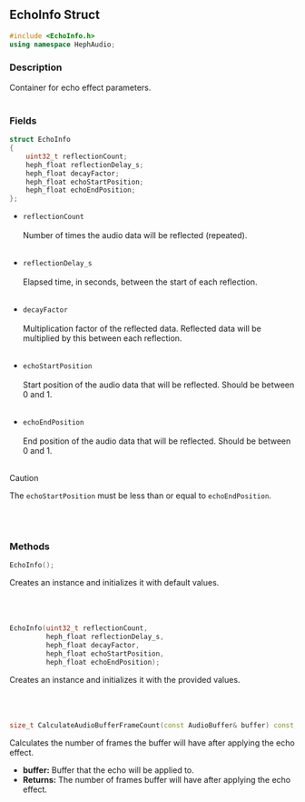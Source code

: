 ## EchoInfo Struct
```c++
#include <EchoInfo.h>
using namespace HephAudio;
```

### Description
Container for echo effect parameters.
<br><br>

### Fields
```c++
struct EchoInfo
{
    uint32_t reflectionCount;
    heph_float reflectionDelay_s;
    heph_float decayFactor;
    heph_float echoStartPosition;
    heph_float echoEndPosition;
};
```

- ``reflectionCount``
<br><br>
Number of times the audio data will be reflected (repeated).
<br><br>

- ``reflectionDelay_s``
<br><br>
Elapsed time, in seconds, between the start of each reflection.
<br><br>

- ``decayFactor``
<br><br>
Multiplication factor of the reflected data. Reflected data will be multiplied by this between each reflection.
<br><br>

- ``echoStartPosition``
<br><br>
Start position of the audio data that will be reflected. Should be between 0 and 1.
<br><br>

- ``echoEndPosition``
<br><br>
End position of the audio data that will be reflected. Should be between 0 and 1.
<br><br>

> [!CAUTION]
> The ``echoStartPosition`` must be less than or equal to ``echoEndPosition``.

<br><br>

### Methods

```c++
EchoInfo();
```
Creates an instance and initializes it with default values.
<br><br><br><br>

```c++
EchoInfo(uint32_t reflectionCount,
         heph_float reflectionDelay_s,
         heph_float decayFactor,
         heph_float echoStartPosition,
         heph_float echoEndPosition);
```
Creates an instance and initializes it with the provided values.
<br><br><br><br>

```c++
size_t CalculateAudioBufferFrameCount(const AudioBuffer& buffer) const;
```
Calculates the number of frames the buffer will have after applying the echo effect.
- **buffer:** Buffer that the echo will be applied to.
- **Returns:** The number of frames buffer will have after applying the echo effect.
